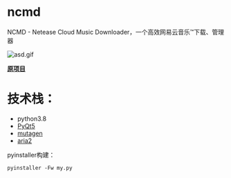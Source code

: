 # ncmd
NCMD - Netease Cloud Music Downloader，一个高效网易云音乐™下载、管理器

![asd.gif](https://i.loli.net/2020/11/07/jie8ElMqSvG9HrV.gif)

**[原项目](https://github.com/pluto0x0/NeteaseMusicDownload)**

# 技术栈：
- python3.8
- [PyQt5](https://pypi.org/project/PyQt5/)
- [mutagen](https://pypi.org/project/mutagen/)
- [aria2](https://github.com/aria2/aria2)

pyinstaller构建：
```
pyinstaller -Fw my.py
```